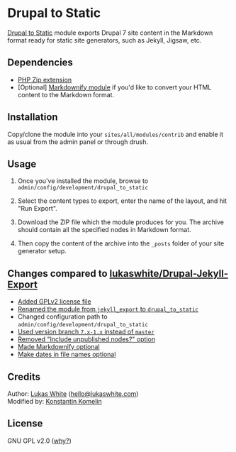 Drupal to Static
===
[Drupal to Static](https://github.com/kkomelin/drupal_to_static) module exports Drupal 7 site content in the Markdown format ready for static site generators, such as Jekyll, Jigsaw, etc.

## Dependencies

- [PHP Zip extension](http://php.net/manual/en/book.zip.php)
- [Optional] [Markdownify module](https://github.com/lukaswhite/Drupal-Markdownify) if you'd like to convert your HTML content to the Markdown format.

## Installation

Copy/clone the module into your `sites/all/modules/contrib` and enable it as usual from the admin panel or through drush.

## Usage

1) Once you've installed the module, browse to `admin/config/development/drupal_to_static`

2) Select the content types to export, enter the name of the layout, and hit "Run Export".

3) Download the ZIP file which the module produces for you. 
The archive should contain all the specified nodes in Markdown format. 

4) Then copy the content of the archive into the `_posts` folder of your site generator setup.

## Changes compared to [lukaswhite/Drupal-Jekyll-Export](https://github.com/lukaswhite/Drupal-Jekyll-Export)

- [Added GPLv2 license file](https://github.com/kkomelin/drupal_to_static/issues/1)
- [Renamed the module from `jekyll_export` to `drupal_to_static`](https://github.com/kkomelin/drupal_to_static/issues/2)
- Changed configuration path to `admin/config/development/drupal_to_static`
- [Used version branch `7.x-1.x` instead of `master`](https://github.com/kkomelin/drupal_to_static/issues/3)
- [Removed "Include unpublished nodes?" option](https://github.com/kkomelin/drupal_to_static/issues/9)
- [Made Markdownify optional](https://github.com/kkomelin/drupal_to_static/issues/7)
- [Make dates in file names optional](https://github.com/kkomelin/drupal_to_static/issues/5)

## Credits

Author: [Lukas White](https://github.com/lukaswhite) (hello@lukaswhite.com)  
Modified by: [Konstantin Komelin](https://github.com/kkomelin)


## License

GNU GPL v2.0 ([why?](https://github.com/kkomelin/drupal_to_static/issues/1#issue-344303013))